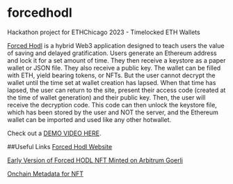 # forcedhodl
Hackathon project for ETHChicago 2023 - Timelocked ETH Wallets

[Forced Hodl]([https://pages.github.com/](https://forcedhodl.com/)) is a hybrid Web3 application designed to teach users the value of saving and delayed gratification. Users generate an Ethereum address and lock it for a set amount of time. They then receive a keystore as a paper wallet or JSON file. They also receive a public key. The wallet can be filled with ETH, yield bearing tokens, or NFTs. But the user cannot decrypt the wallet until the time set at wallet creation has lapsed. When that time has lapsed, the user can return to the site, present their access code (created at the time of wallet generation) and their public key. Then, the user will receive the decryption code. This code can then unlock the keystore file, which has been stored by the user and NOT the server, and the Ethereum wallet can be imported and used like any other hotwallet. 

Check out a [DEMO VIDEO HERE](https://youtu.be/jHUE4sS064E).


##Useful Links
[Forced Hodl Website]([https://pages.github.com/](https://forcedhodl.com/))


[Early Version of Forced HODL NFT Minted on Arbitrum Goerli](https://testnets.opensea.io/assets/arbitrum-goerli/0x1b19c9cae807f4f4010ffb4f9c923ce9c6995114/0)


[Onchain Metadata for NFT](data:application/json;base64,eyJuYW1lIjogIkZvcmNlZCBIT0RMIFdhbGxldCAjMCIsImRlc2NyaXB0aW9uIjogIkZvcmNlZCBIT0RMIE5GVCIsImV4dGVybmFsX3VybCI6ICJodHRwczovL2ZvcmNlZGhvZGwuY29tLyIsImltYWdlIjogImh0dHBzOi8vZm9yY2VkaG9kbC5jb20vbG9nby5wbmciLCJhdHRyaWJ1dGVzIjpbeyJ0cmFpdF90eXBlIjogIk1hdHVyaXR5IERhdGUiLCJ2YWx1ZSI6ICI3LzcvMjA3NyJ9XX0=)
